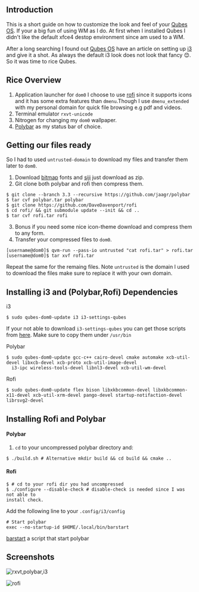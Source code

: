 Introduction
------------
This is a short guide on how to customize the look and feel of your [Qubes OS].
If your a big fun of using WM as I do. At first when I installed Qubes I
didn't like the default xfce4 destop environment since am used to a WM.

After a long searching I found out [Qubes OS] have an article on setting up [i3] and give it a shot. As always the default i3 look does not look that fancy :blush:. So it was time to rice Qubes.

Rice Overview
-------------
1. Application launcher for `dom0`
    I choose to use [rofi] since it supports icons and it has some extra
    features than `dmenu`.Though I use `dmenu_extended` with my personal domain for quick file browsing e.g pdf and videos.
2. Terminal emulator `rxvt-unicode` 
3. Nitrogen for changing my `dom0` wallpaper.
4. [Polybar] as my status bar of choice.

Getting our files ready
-----------------------
So I had to used `untrusted-domain` to download my files and transfer them
later to `dom0`.

1. Download [bitmap] fonts and [siji] just download as zip.
2. Git clone both polybar and rofi then compress them.
```
$ git clone --branch 3.3 --recursive https://github.com/jaagr/polybar
$ tar cvf polybar.tar polybar
$ git clone https://github.com/DaveDavenport/rofi 
$ cd rofi/ && git submodule update --init && cd ..
$ tar cvf rofi.tar rofi
```
3. Bonus if you need some nice icon-theme download and compress them to any
   form.
4. Transfer your compressed files to `dom0`.
```
[username@dom0]$ qvm-run --pass-io untrusted "cat rofi.tar" > rofi.tar
[username@dom0]$ tar xvf rofi.tar

```
Repeat the same for the remaing files. Note `untrusted` is the domain I used to
download the files make sure to replace it with your own domain.

Installing i3 and (Polybar,Rofi) Dependencies
-----------------------
i3
```
$ sudo qubes-dom0-update i3 i3-settings-qubes
```
If your not able to download `i3-settings-qubes` you can get those scripts from
[here]. Make sure to copy them under `/usr/bin`

Polybar
```
$ sudo qubes-dom0-update gcc-c++ cairo-devel cmake automake xcb-util-devel libxcb-devel xcb-proto xcb-util-image-devel
  i3-ipc wireless-tools-devel libnl3-devel xcb-util-wm-devel
```

Rofi
```
$ sudo qubes-dom0-update flex bison libxkbcommon-devel libxkbcommon-x11-devel xcb-util-xrm-devel pango-devel startup-notifaction-devel librsvg2-devel
```

Installing Rofi and Polybar
---------------------------
#### Polybar
1. `cd` to your uncompressed polybar directory and:
```
$ ./build.sh # Alternative mkdir build && cd build && cmake ..
```

#### Rofi
```
$ # cd to your rofi dir you had uncompressed
$ ./configure --disable-check # disable-check is needed since I was not able to
install check.
```
Add the following line to your `.config/i3/config`
```
# Start polybar
exec --no-startup-id $HOME/.local/bin/barstart
```
 [barstart] a script that start polybar
 
 Screenshots
------------
![rxvt,polybar,i3](https://i.imgur.com/2BVETGf.png)

![rofi](https://i.imgur.com/h31yTlf.png)

[Qubes OS]: https://www.qubes-os.org/
[i3]: https://i3wm.org/
[barstart]:https://github.com/mohabaks/dotfiles/blob/master/local/.local/bin/barstart
[rofi]: https://github.com/DaveDavenport/rofi
[Polybar]: https://github.com/jaagr/polybar
[bitmap]: https://github.com/Tecate/bitmap-fonts
[siji]:https://github.com/stark/siji
[here]:https://github.com/mohabaks/dotfiles/tree/master/config/Qubes-os/i3-settings-qubes
